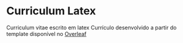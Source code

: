 # Curriculum Latex
Curriculum vitae escrito em latex
Currículo desenvolvido a partir do template disponível no [Overleaf](https://www.overleaf.com/latex/templates/awesome-cv/dfnvtnhzhhbm#.W4cR6XVKgl8)
